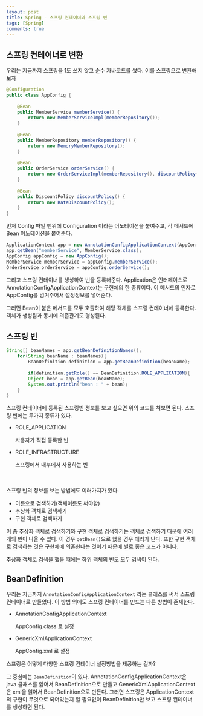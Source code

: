 ```yaml
---
layout: post
title: Spring - 스프링 컨테이너와 스프링 빈
tags: [Spring]
comments: true
---
```


## 스프링 컨테이너로 변환

우리는 지금까지 스프링을 1도 쓰지 않고 순수 자바코드를 썼다. 이를 스프링으로 변환해보자

```java
@Configuration
public class AppConfig {
    
    @Bean
    public MemberService memberService() {
        return new MemberServiceImpl(memberRepository());
    }
    
    @Bean
    public MemberRepository memberRepository() {
        return new MemoryMemberRepository();
    }
    
    @Bean
    public OrderService orderService() {
        return new OrderServiceImpl(memberRepository(), discountPolicy());
    }
    
    @Bean
    public DiscountPolicy discountPolicy() {
        return new RateDiscountPolicy();
    }
}
```

먼저 Config 파일 맨위에 Configuration 이라는 어노테이션을 붙여주고, 각 메서드에 Bean 어노테이션을 붙여준다.

```java
ApplicationContext app = new AnnotationConfigApplicationContext(AppConfig.class); 
app.getBean("memberService", MemberService.class);
AppConfig appConfig = new AppConfig();
MemberService memberService = appConfig.memberService();
OrderService orderService = appConfig.orderService();
```

그리고 스프링 컨테이너를 생성하여 빈을 등록해준다. Application은 인터페이스로 AnnotationConfigApplicationContext는 구현체의 한 종류이다. 이 메서드의 인자로 AppConfig를 넘겨주어서 설정정보를 넣어준다.

그러면 Bean이 붙은 메서드를 모두 호출하여 해당 객체를 스프링 컨테이너에 등록한다. 객체가 생성됨과 동시에 의존관계도 형성된다. 

## 스프링 빈

```java
String[] beanNames = app.getBeanDefinitionNames();
    for(String beanName : beanNames){
        BeanDefinition definition = app.getBeanDefinition(beanName);
            
        if(definition.getRole() == BeanDefinition.ROLE_APPLICATION){
        Object bean = app.getBean(beanName);
        System.out.println("bean : " + bean);
    }
}
```

스프링 컨테이너에 등록된 스프링빈 정보를 보고 싶으면 위의 코드를 쳐보면 된다. 스프링 빈에는 두가지 종류가 있다.

- ROLE_APPLICATION
  
  사용자가 직접 등록한 빈
  
- ROLE_INFRASTRUCTURE
  
  스프링에서 내부에서 사용하는 빈

<div style="height: 20px"></div>

스프링 빈의 정보를 보는 방법에도 여러가지가 있다.

- 이름으로 검색하기(객체이름도 써야함)
- 추상화 객체로 검색하기
- 구현 객체로 검색하기

이 중 추상화 객체로 검색하기와 구현 객체로 검색하기는 객체로 검색하기 때문에 여러개의 빈이 나올 수 있다. 이 경우 `getBean()`으로 했을 경우 에러가 난다. 또한 구현 객체로 검색하는 것은 구현체에 의존한다는 것이기 때문에 별로 좋은 코드가 아니다.

추상화 객체로 검색을 했을 때에는 하위 객체의 빈도 모두 검색이 된다. 

## BeanDefinition

우리는 지금까지 `AnnotationConfigApplicationContext` 라는 클래스를 써서 스프링 컨테이너로 만들었다. 이 방법 외에도 스프링 컨테이너를 만드는 다른 방법이 존재한다.

- AnnotationConfigApplicationContext
  
  AppConfig.class 로 설정
  
- GenericXmlApplicationContext
  
  AppConfig.xml 로 설정

스프링은 어떻게 다양한 스프링 컨테이너 설정방법을 제공하는 걸까?

그 중심에는 `BeanDefinition`이 있다. AnnotationConfigApplicationContext은 java 클래스를 읽어서 BeanDefinition으로 만들고 GenericXmlApplicationContext은 xml을 읽어서 BeanDefinition으로 만든다. 그러면 스프링은 ApplicationContext의 구현이 무엇으로 되어있는지 알 필요없이 BeanDefinition만 보고 스프링 컨테이너를 생성하면 된다. 
